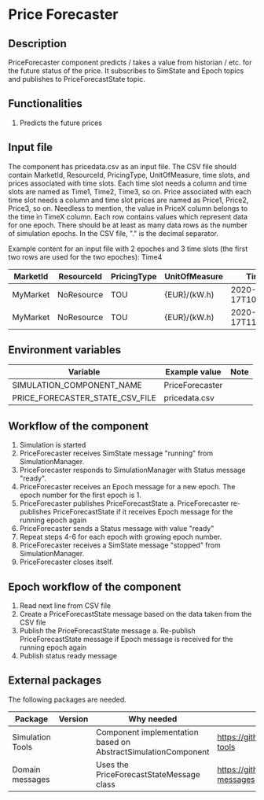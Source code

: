 # **Price Forecaster**

## Description

PriceForecaster component predicts / takes a value from historian / etc. for the future status of the price. It subscribes to SimState and Epoch topics and publishes to PriceForecastState topic.

## Functionalities

1. Predicts the future prices

## Input file

The component has pricedata.csv as an input file. The CSV file should contain MarketId, ResourceId, PricingType, UnitOfMeasure, time slots, and prices associated with time slots. Each time slot needs a column and time slots are named as Time1, Time2, Time3, so on. Price associated with each time slot needs a column and time slot prices are named as Price1, Price2, Price3, so on. Needless to mention, the value in PriceX column belongs to the time in TimeX column. Each row contains values which represent data for one epoch. There should be at least as many data rows as the number of simulation epochs. In the CSV file, "." is the decimal separator.

Example content for an input file with 2 epoches and 3 time slots (the first two rows are used for the two epoches):
							Time4

| MarketId | ResourceId | PricingType | UnitOfMeasure | Time1 | Time2 | Time3 | Price1 | Price2 | Price3 |
| --- | --- | --- | --- | --- | --- | --- | --- | --- | --- |
| MyMarket | NoResource | TOU | {EUR}/(kW.h) | 2020-02-17T10:00:00Z | 2020-02-17T11:00:00Z | 2020-02-17T12:00:00Z | 14.3 | 15.8 | 15.8 |
| MyMarket | NoResource | TOU | {EUR}/(kW.h) | 2020-02-17T11:00:00Z | 2020-02-17T12:00:00Z | 2020-02-17T13:00:00Z | 15.8 | 15.7 | 14.9 |

## Environment variables

| Variable | Example value | Note |
| --- | --- | --- |
| SIMULATION_COMPONENT_NAME | PriceForecaster | |
| PRICE_FORECASTER_STATE_CSV_FILE | pricedata.csv | |

## Workflow of the component

1. Simulation is started
2. PriceForecaster receives SimState message "running" from SimulationManager.
3. PriceForecaster responds to SimulationManager with Status message "ready".
4. PriceForecaster receives an Epoch message for a new epoch. The epoch number for the first epoch is 1.
5. PriceForecaster publishes PriceForecastState
    a. PriceForecaster re-publishes PriceForecastState if it receives Epoch message for the running epoch again
6. PriceForecaster sends a Status message with value "ready"
7. Repeat steps 4-6 for each epoch with growing epoch number.
8. PriceForecaster receives a SimState message "stopped" from SimulationManager.
9. PriceForecaster closes itself.

## Epoch workflow of the component

1. Read next line from CSV file
2. Create a PriceForecastState message based on the data taken from the CSV file
3. Publish the PriceForecastState message
    a. Re-publish PriceForecastState message if Epoch message is received for the running epoch again
4. Publish status ready message

## External packages

The following packages are needed.

| Package | Version | Why needed | URL |
| --- | --- | --- | --- |
| Simulation Tools | | Component implementation based on AbstractSimulationComponent | <https://github.com/simcesplatform/simulation-tools> |
| Domain messages | | Uses the PriceForecastStateMessage class | <https://github.com/simcesplatform/domain-messages> |
